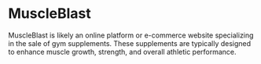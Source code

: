 # MuscleBlast
MuscleBlast is likely an online platform or e-commerce website specializing in the sale of gym supplements. These supplements are typically designed to enhance muscle growth, strength, and overall athletic performance. 
